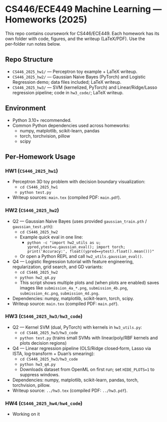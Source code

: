 # CS446/ECE449 Machine Learning — Homeworks (2025)

This repo contains coursework for CS446/ECE449. Each homework has its own folder with code, figures, and the writeup (LaTeX/PDF). Use the per‑folder run notes below.

## Repo Structure
- `CS446_2025_hw1/` — Perceptron toy example + LaTeX writeup.
- `CS446_2025_hw2/` — Gaussian Naive Bayes (PyTorch) and Logistic Regression demo; data files included; LaTeX writeup.
- `CS446_2025_hw3/` — SVM (kernelized, PyTorch) and Linear/Ridge/Lasso regression pipeline; code in `hw3_code/`; LaTeX writeup.

## Environment
- Python 3.10+ recommended.
- Common Python dependencies used across homeworks:
  - numpy, matplotlib, scikit-learn, pandas
  - torch, torchvision, pillow
  - scipy

## Per‑Homework Usage

### HW1 (`CS446_2025_hw1`)
- Perceptron 3D toy problem with decision boundary visualization:
  - `cd CS446_2025_hw1`
  - `python test.py`
- Writeup sources: `main.tex` (compiled PDF: `main.pdf`).

### HW2 (`CS446_2025_hw2`)
- Q2 — Gaussian Naive Bayes (uses provided `gaussian_train.pth` / `gaussian_test.pth`):
  - `cd CS446_2025_hw2`
  - Example quick eval in one line:
    - `python -c "import hw2_utils as u; ypred,ytest=u.gaussian_eval(); import torch; print('Accuracy:', float((ypred==ytest).float().mean()))"`
  - Or open a Python REPL and call `hw2_utils.gaussian_eval()`.
- Q4 — Logistic Regression tutorial with feature engineering, regularization, grid search, and GD variants:
  - `cd CS446_2025_hw2`
  - `python hw2_q4.py`
  - This script shows multiple plots and (when plots are enabled) saves images like `submission_4a_*.png`, `submission_4b.png`, `submission_4c.png`, `submission_4d.png`.
- Dependencies: numpy, matplotlib, scikit-learn, torch, scipy.
- Writeup source: `main.tex` (compiled PDF: `main.pdf`).

### HW3 (`CS446_2025_hw3/hw3_code`)
- Q2 — Kernel SVM (dual, PyTorch) with kernels in `hw3_utils.py`:
  - `cd CS446_2025_hw3/hw3_code`
  - `python test.py` (trains small SVMs with linear/poly/RBF kernels and plots decision regions)
- Q4 — Linear regression pipeline (OLS/Ridge closed‑form, Lasso via ISTA, log‑transform + Duan’s smearing):
  - `cd CS446_2025_hw3/hw3_code`
  - `python hw3_q4.py`
  - Downloads dataset from OpenML on first run; set `HIDE_PLOTS=1` to suppress windows.
- Dependencies: numpy, matplotlib, scikit-learn, pandas, torch, torchvision, pillow.
- Writeup source: `../hw3.tex` (compiled PDF: `../hw3.pdf`).

### HW4 (`CS446_2025_hw4/hw4_code`)

- Working on it

